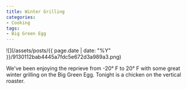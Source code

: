 ```yaml
---
title: Winter Grilling
categories:
- Cooking
tags:
- Big Green Egg
---
```


![](/assets/posts/{{ page.date | date: "%Y" }}/9130112bab4445a7fdc5e672d3a989a3.png)
  



We've been enjoying the reprieve from -20° F to 20° F with some great winter grilling on the Big Green Egg. Tonight is a chicken on the vertical roaster.
